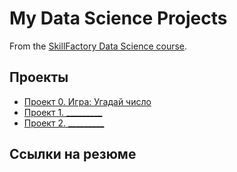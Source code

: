 # My Data Science Projects

From the [SkillFactory Data Science course](https://skillfactory.ru/data-scientist).

## Проекты

* [Проект 0. Игра: Угадай число](_____)
* [Проект 1. _________](____)
* [Проект 2. _________](____)
## Ссылки на резюме